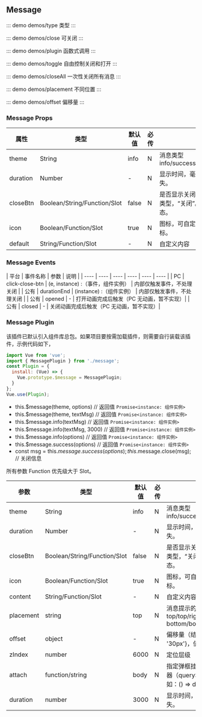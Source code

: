 ## Message 

::: demo demos/type 类型
:::

::: demo demos/close 可关闭
:::

::: demo demos/plugin 函数式调用
:::

::: demo demos/toggle 自由控制关闭和打开
:::

::: demo demos/closeAll 一次性关闭所有消息
:::

::: demo demos/placement 不同位置
:::

::: demo demos/offset 偏移量
:::


### Message Props

| 属性 | 类型 | 默认值 | 必传 | 说明 |
|-----|-----|-----|-----|-----|
| theme | String | info | N | 消息类型 info/success/warning/error/question/loading |
| duration | Number | - | N | 显示时间，毫秒，等于 0 表示一直显示，不消失。 |
| closeBtn | Boolean/String/Function/Slot | false | N | 是否显示关闭按钮，默认不显示。如果是 string 类型，“关闭”。TNode 为自定义关闭按钮形态。|
| icon | Boolean/Function/Slot | true | N | 图标，可自定义，值为 false 表示不显示默认图标。 |
| default | String/Function/Slot | - | N | 自定义内容 |

### Message Events
| 平台 | 事件名称 | 参数 |  说明 |
| ---- | ---- | ---- | ---- | ---- | ---- | 
| PC | click-close-btn | (e, instance) :（事件，组件实例） | 内部仅触发事件，不处理关闭 |
| 公有 | durationEnd | (instance) :（组件实例） | 内部仅触发事件，不处理关闭 |
| 公有 | opened | - | 打开动画完成后触发（PC 无动画，暂不实现）|
| 公有 | closed | - | 关闭动画完成后触发（PC 无动画，暂不实现）|


### Message Plugin

该插件已默认引入组件库总包。如果项目要按需加载插件，则需要自行装载该插件，示例代码如下，

```js
import Vue from 'vue';
import { MessagePlugin } from './message';
const Plugin = {
  install: (Vue) => {
    Vue.prototype.$message = MessagePlugin;
  }
};
Vue.use(Plugin);
```

 * this.$message(theme, options) // 返回值 `Promise<instance: 组件实例>`
 * this.$message(theme, textMsg) // 返回值 `Promise<instance: 组件实例>`
 * this.$message.info(textMsg) // 返回值 `Promise<instance: 组件实例>`
 * this.$message.info(textMsg, 3000) // 返回值 `Promise<instance: 组件实例>`
 * this.$message.info(options) // 返回值 `Promise<instance: 组件实例>`
 * this.$message.success(options) // 返回值 `Promise<instance: 组件实例>`
 * const msg = this.$message.success(options); this.$message.close(msg); // 关闭信息

所有参数 Function 优先级大于 Slot。

| 参数 | 类型 | 默认值 | 必传 | 说明 |
|-----|-----|-----|-----|-----|
| theme | String | info | N | 消息类型 info/success/warning/error/question/loading |
| duration | Number | - | N | 显示时间，毫秒，等于 0 表示一直显示，不消失。 |
| closeBtn | Boolean/String/Function/Slot | false | N | 是否显示关闭按钮，默认不显示。如果是 string 类型，“关闭”。TNode 为自定义关闭按钮形态。|
| icon | Boolean/Function/Slot | true | N | 图标，可自定义，值为 false 表示不显示默认图标。 |
| content | String/Function/Slot | - | N | 自定义内容（别名：default） |
| placement | string | top | N | 消息提示的位置，9个：center/left/left-top/top/right-top/right/right-bottom/bottom/left-bottom |
| offset | object | - | N | 偏移量（结合属性placement）, 如： {left: '30px'}，值为String类型 |
| zIndex | number | 6000 | N | 定位层级 |
| attach | function/string | body | N | 指定弹框挂载节点。字符串类型表示DOM选择器（querySelector）；函数需返回 DOM 节点，如：() => document.body |
| duration | number | 3000 | N | 显示时间，毫秒，等于 0 表示一直显示，不消失。 |
